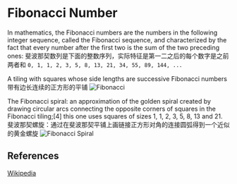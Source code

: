 # Fibonacci Number

In mathematics, the Fibonacci numbers are the numbers in the following 
integer sequence, called the Fibonacci sequence, and characterized by 
the fact that every number after the first two is the sum of the two 
preceding ones:
斐波那契数列是下面的整数序列，实际特征是第一二之后的每个数字是之前两者和
`0, 1, 1, 2, 3, 5, 8, 13, 21, 34, 55, 89, 144, ...`

A tiling with squares whose side lengths are successive Fibonacci numbers
带有边长连续的正方形的平铺
![Fibonacci](https://upload.wikimedia.org/wikipedia/commons/d/db/34%2A21-FibonacciBlocks.png)

The Fibonacci spiral: an approximation of the golden spiral created by drawing circular arcs connecting the opposite corners of squares in the Fibonacci tiling;[4] this one uses squares of sizes 1, 1, 2, 3, 5, 8, 13 and 21.
斐波那契螺旋：通过在斐波那契平铺上画链接正方形对角的连接圆弧得到一个近似的黄金螺旋
![Fibonacci Spiral](https://upload.wikimedia.org/wikipedia/commons/2/2e/FibonacciSpiral.svg)

## References

[Wikipedia](https://en.wikipedia.org/wiki/Fibonacci_number)
